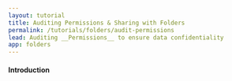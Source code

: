 ```yaml
---
layout: tutorial
title: Auditing Permissions & Sharing with Folders
permalink: /tutorials/folders/audit-permissions
lead: Auditing __Permissions__ to ensure data confidentiality
app: folders
---
```


#### Introduction
